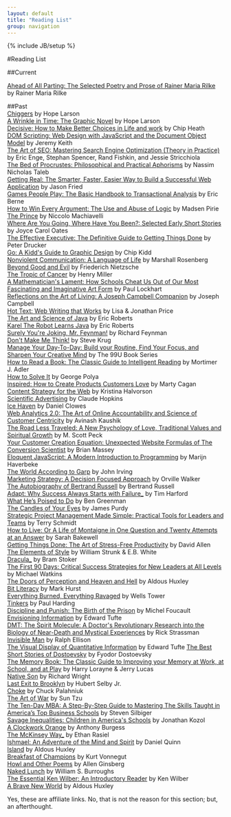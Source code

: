 ```yaml
---
layout: default
title: "Reading List"
group: navigation
---
```

{% include JB/setup %}

#Reading List

##Current  

[Ahead of All Parting: The Selected Poetry and Prose of Rainer Maria Rilke](http://amzn.to/1qiKVIu) by Rainer Maria Rilke  

##Past  
[Chiggers](http://amzn.to/UTEr5Qa) by Hope Larson  
[A Wrinkle in Time: The Graphic Novel](http://amzn.to/1ssHu0I) by Hope Larson  
[Decisive: How to Make Better Choices in Life and work](http://amzn.to/1u3Ldkb) by Chip Heath  
[DOM Scripting: Web Design with JavaScript and the Document Object Model](http://amzn.to/1nJspER) by Jeremy Keith  
[The Art of SEO: Mastering Search Engine Optimization (Theory in Practice)](http://amzn.to/1ksAkFg) by Eric Enge, Stephan Spencer, Rand Fishkin, and Jessie Stricchiola  
[The Bed of Procrustes: Philosophical and Practical Aphorisms](http://amzn.to/1lDQxG9) by Nassim Nicholas Taleb  
[Getting Real: The Smarter, Faster, Easier Way to Build a Successful Web Application](http://amzn.to/1lI6LQh) by Jason Fried  
[Games People Play: The Basic Handbook to Transactional Analysis](http://amzn.to/1joCvak) by Eric Berne  
[How to Win Every Argument: The Use and Abuse of Logic](http://amzn.to/1iRiRVy) by Madsen Pirie  
[The Prince](http://amzn.to/1hqJlRa) by Niccolo Machiavelli  
[Where Are You Going, Where Have You Been?: Selected Early Short Stories](http://amzn.to/1hqyO8z) by Joyce Carol Oates  
[The Effective Executive: The Definitive Guide to Getting Things Done](http://amzn.to/1hnUekJ) by Peter Drucker  
[Go: A Kidd's Guide to Graphic Design](http://amzn.to/1hGqq4J) by Chip Kidd  
[Nonviolent Communication: A Language of Life](http://amzn.to/1g0C1ck) by Marshall Rosenberg  
[Beyond Good and Evil](http://amzn.to/1e7pv9b) by Friederich Nietzsche  
[The Tropic of Cancer](http://amzn.to/1mluDbC) by Henry Miller  
[A Mathematician's Lament: How Schools Cheat Us Out of Our Most Fascinating and Imaginative Art Form](http://amzn.to/198hFLi) by Paul Lockhart  
[Reflections on the Art of Living: A Joseph Campbell Companion](http://goo.gl/QxwVUC) by Joseph Campbell  
[Hot Text: Web Writing that Works](http://amzn.to/1ainiZ2) by Lisa & Jonathan Price  
[The Art and Science of Java](http://amzn.to/13NpHcf) by Eric Roberts  
[Karel The Robot Learns Java](http://www.stanford.edu/class/cs106a/handouts/karel-the-robot-learns-java.pdf) by Eric Roberts  
[Surely You're Joking, Mr. Feynman!](http://amzn.to/13vYcyr) by Richard Feynman  
[Don't Make Me Think!](http://amzn.to/14Ia9qN) by Steve Krug  
[Manage Your Day-To-Day: Build your Routine, Find Your Focus, and Sharpen Your Creative Mind](http://amzn.to/165GHbn) by The 99U Book Series  
[How to Read a Book: The Classic Guide to Intelligent Reading](http://amzn.to/1qCclGZ) by Mortimer J. Adler  
[How to Solve It](http://amzn.to/1cIIqIE) by George Polya  
[Inspired: How to Create Products Customers Love](http://amzn.to/19exJtF) by Marty Cagan  
[Content Strategy for the Web](http://amzn.to/1cIIxUH) by Kristina Halvorson  
[Scientific Advertising](http://amzn.to/13TW2vU) by Claude Hopkins  
[Ice Haven](http://amzn.to/13TW5YC) by Daniel Clowes  
[Web Analytics 2.0: The Art of Online Accountability and Science of Customer Centricity](http://amzn.to/16GZzfD) by Avinash Kaushik  
[The Road Less Traveled: A New Psychology of Love, Traditional Values and Spiritual Growth](http://amzn.to/15wNzdV) by M. Scott Peck  
[Your Customer Creation Equation: Unexpected Website Formulas of The Conversion Scientist](http://amzn.to/165Hwki) by Brian Massey  
[Eloquent JavaScript: A Modern Introduction to Programming](http://amzn.to/13vZaum) by Marijn Haverbeke  
[The World According to Garp](http://amzn.to/1dHrpLv) by John Irving  
[Marketing Strategy: A Decision Focused Approach](http://amzn.to/17C2xSV) by Orville Walker  
[The Autobiography of Bertrand Russell](http://amzn.to/14UmPLk) by Bertrand Russell  
[Adapt: Why Success Always Starts with Failure_](http://amzn.to/1ailhfc) by Tim Harford  
 [What He’s Poised to Do](http://amzn.to/14UmLLE) by Ben Greenman  
[The Candles of Your Eyes](http://amzn.to/13wXuWN) by James Purdy  
[Strategic Project Management Made Simple: Practical Tools for Leaders and Teams](http://amzn.to/14s5frV) by Terry Schmidt  
[How to Live: Or A Life of Montaigne in One Question and Twenty Attempts at an Answer](http://amzn.to/13wXo1u) by Sarah Bakewell  
[Getting Things Done: The Art of Stress-Free Productivity](http://amzn.to/1ksAyfn) by David Allen  
[The Elements of Style](http://amzn.to/17C2g2o) by William Strunk & E.B. White  
[Dracula_](http://amzn.to/13KtVMc) by Bram Stoker  
[The First 90 Days: Critical Success Strategies for New Leaders at All Levels](http://amzn.to/15Xw0nE) by Michael Watkins  
[The Doors of Perception and Heaven and Hell](http://amzn.to/1eDDRLQ) by Aldous Huxley  
[Bit Literacy](http://amzn.to/16UZNjn) by Mark Hurst  
[Everything Burned, Everything Ravaged](http://amzn.to/1f5vN9I) by Wells Tower  
[Tinkers](http://amzn.to/14s52VQ) by Paul Harding  
[Discipline and Punish: The Birth of the Prison](http://amzn.to/1qCbLsI) by Michel Foucault    
[Envisioning Information](http://amzn.to/13wXeY3) by Edward Tufte  
[DMT: The Spirit Molecule: A Doctor's Revolutionary Research into the Biology of Near-Death and Mystical Experiences](http://amzn.to/1fvcqUG) by Rick Strassman   
[Invisible Man](http://amzn.to/1et8po7) by Ralph Ellison  
[The Visual Display of Quantitative Information](http://amzn.to/1iRiBpn) by Edward Tufte
[The Best Short Stories of Dostoevsky](http://amzn.to/1qCcB91) by Fyodor Dostoevsky  
[The Memory Book: The Classic Guide to Improving your Memory at Work, at School, and at Play](http://amzn.to/14s4XBs) by Harry Lorayne & Jerry Lucas  
[Native Son](http://amzn.to/1fvcDHh) by Richard Wright  
[Last Exit to Brooklyn](http://amzn.to/14s4SO2) by Hubert Selby Jr.  
[Choke](http://amzn.to/1qCd5vJ) by Chuck Palahniuk  
[The Art of War](http://amzn.to/13wX6Yo) by Sun Tzu  
[The Ten-Day MBA: A Step-By-Step Guide to Mastering The Skills Taught in America’s Top Business Schools](http://amzn.to/13KtFg8) by Steven Silbiger  
[Savage Inequalities: Children in America's Schools](http://amzn.to/1hnW5Gk) by Jonathan Kozol  
[A Clockwork Orange](http://amzn.to/QmCJaR) by Anthony Burgess  
[The McKinsey Way_](http://amzn.to/13wX56R) by Ethan Rasiel  
[Ishmael: An Adventure of the Mind and Spirit](http://amzn.to/1fvckMM) by Daniel Quinn  
[Island](http://amzn.to/NBjuc0) by Aldous Huxley  
[Breakfast of Champions](http://amzn.to/1nnCMhQ) by Kurt Vonnegut  
[Howl and Other Poems](http://amzn.to/1hPPmRE) by Allen Ginsberg  
[Naked Lunch](http://amzn.to/1l0eGbo) by William S. Burroughs  
[The Essential Ken Wilber: An Introductory Reader](http://amzn.to/1hGo3z4) by Ken Wilber  
[A Brave New World](http://amzn.to/1fvcweP) by Aldous Huxley  

Yes, these are affiliate links. No, that is not the reason for this section; but, an afterthought. 
<a href="https://plus.google.com/+VincentBarr0?rel=author"></a>
